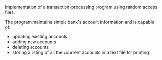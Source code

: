 Implementation of a transaction-processing program using random access files.

The program maintains simple bank's account information and is capable of:
- updating existing accounts
- adding new accounts
- deleting accounts
- storing a listing of all the courrent accounts in a text file for printing